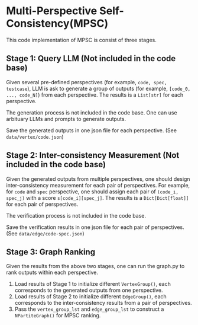 # Multi-Perspective Self-Consistency(MPSC)
This code implementation of MPSC is consist of three stages.

## Stage 1: Query LLM (Not included in the code base)
Given several pre-defined perspectives (for example, `code, spec, testcase`), LLM is ask to generate a group of outputs (for example, `[code_0, ..., code_N]`) from each perspective. The results is a `List[str]` for each perspective.

The generation process is not included in the code base. One can use arbituary LLMs and prompts to generate outputs.

Save the generated outputs in one json file for each perspective. (See `data/vertex/code.json`)

## Stage 2: Inter-consistency Measurement (Not included in the code base)
Given the generated outputs from multiple perspectives, one should design inter-consistency measurement for each pair of perspectives. For example, for `code` and `spec` perspective, one should assign each pair of `(code_i, spec_j)` with a score `s[code_i][spec_j]`. The results is a `Dict[Dict[float]]` for each pair of perspectives.

The verification process is not included in the code base.

Save the verification results in one json file for each pair of perspectives. (See `data/edge/code-spec.json`)

## Stage 3: Graph Ranking
Given the results from the above two stages, one can run the graph.py to rank outputs within each perspective.

1. Load results of Stage 1 to initialize different `VertexGroup()`, each corresponds to the generated outputs from one perspective.
2. Load results of Stage 2 to initialize different `EdgeGroup()`, each corresponds to the inter-consistency results from a pair of perspectives.
3. Pass the `vertex_group_lst` and `edge_group_lst` to construct a `NPartiteGraph()` for MPSC ranking.